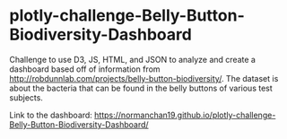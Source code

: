 # plotly-challenge-Belly-Button-Biodiversity-Dashboard

Challenge to use D3, JS, HTML, and JSON to analyze and create a dashboard based off of information from http://robdunnlab.com/projects/belly-button-biodiversity/.
The dataset is about the bacteria that can be found in the belly buttons of various test subjects.

Link to the dashboard:
https://normanchan19.github.io/plotly-challenge-Belly-Button-Biodiversity-Dashboard/
